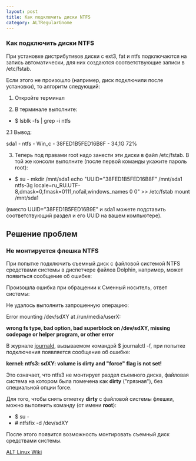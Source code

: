 ```yaml
---
layout: post
title: Как подключить диски NTFS
category: ALTRegularGnome
---
```

### Как подключить диски NTFS

При установке дистрибутивов диски с ext3, fat и ntfs подключаются на запись автоматически, для них создаются соответствующие записи в /etc/fstab. 

Если этого не произошло (например, диск подключили после установки), то алгоритм следующий:

1. Откройте терминал

2. В терминале выполните:

- $ lsblk -fs \| grep -i ntfs

2.1 Вывод:

sda1 - ntfs    -     Win_c    -   38FED1B5FED16B8F              -         34,1G    72%
  
3. Теперь под правами root надо занести эти диски в файл /etc/fstab. В той же консоли выполните (после первой команды укажите пароль root):

- $ su - mkdir /mnt/sda1 echo "UUID=\"38FED1B5FED16B8F\" /mnt/sda1 ntfs-3g locale=ru_RU.UTF-8,dmask=0,fmask=0111,nofail,windows_names 0 0" >> /etc/fstab mount /mnt/sda1

(вместо UUID="38FED1B5FED16B9E" и sda1 можете подставить соответствующий раздел и его UUID на вашем компьютере).

## Решение проблем

### Не монтируется флешка NTFS

При попытке подключить съемный диск с файловой системой NTFS средствами системы в диспетчере файлов Dolphin, например, может появиться сообщение об ошибке:

Произошла ошибка при обращении к Сменный носитель, ответ системы: 

Не удалось выполнить запрошенную операцию: 

Error mounting /dev/sdXY at /run/media/userX: 

**wrong fs type, bad option, bad superblock on /dev/sdXY, missing codepage or helper program, or other error**

В журнале [journald](https://wiki.altlinux.ru/Journald "Journald"), вызываемом командой $ journalctl -f, при попытке подключения появляется сообщение об ошибке:

**kernel: ntfs3: sdXY: volume is dirty and "force" flag is not set!**

Это означает, что ntfs3 не монтирует раздел съемного диска, файловая система на котором была помечена как **dirty** ("грязная"), без специальной опции force.

Для того, чтобы снять отметку **dirty** с файловой системы флешки, можно выполнить команду (от имени **root**):

- $ su -
- \# ntfsfix -d /dev/sdXY

После этого появится возможность монтировать съемный диск средствами системы.

[ALT Linux Wiki](https://wiki.altlinux.ru/NTFS)
